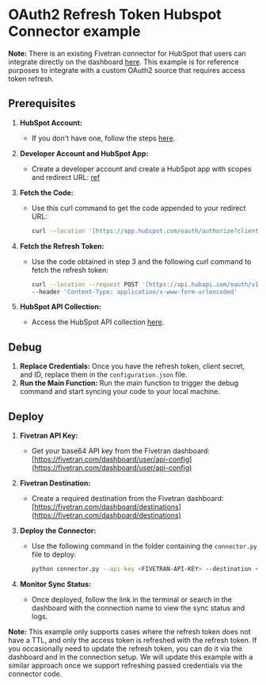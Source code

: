 # OAuth2 Refresh Token Hubspot Connector example

**Note:** There is an existing Fivetran connector for HubSpot that users can integrate directly on the dashboard [here](https://fivetran.com/docs/connectors/applications/hubspot#hubspot). This example is for reference purposes to integrate with a custom OAuth2 source that requires access token refresh.

## Prerequisites

1. **HubSpot Account:** 
   - If you don't have one, follow the steps [here](https://developers.hubspot.com/docs/guides/apps/public-apps/overview).

2. **Developer Account and HubSpot App:**
   - Create a developer account and create a HubSpot app with scopes and redirect URL: [ref](https://developers.hubspot.com/docs/reference/api/app-management/oauth)

3. **Fetch the Code:** 
   - Use this curl command to get the code appended to your redirect URL:

     ```bash
     curl --location '[https://app.hubspot.com/oauth/authorize?client_id=xxxxxx&scope=xxx&redirect_uri=xxxx](https://app.hubspot.com/oauth/authorize?client_id=xxxxxx&scope=xxx&redirect_uri=xxxx)'
     ```

4. **Fetch the Refresh Token:** 
   - Use the code obtained in step 3 and the following curl command to fetch the refresh token:

     ```bash
     curl --location --request POST '[https://api.hubapi.com/oauth/v1/token?grant_type=authorization_code&client_id=xxxxx&client_secret=xxxxxx&redirect_uri=xxxx&code=xxxx](https://api.hubapi.com/oauth/v1/token?grant_type=authorization_code&client_id=xxxxx&client_secret=xxxxxx&redirect_uri=xxxx&code=xxxx)' \
     --header 'Content-Type: application/x-www-form-urlencoded'
     ```

5. **HubSpot API Collection:** 
   - Access the HubSpot API collection [here](https://developers.hubspot.com/docs/reference/api/crm/objects).

## Debug

1. **Replace Credentials:** Once you have the refresh token, client secret, and ID, replace them in the `configuration.json` file.
2. **Run the Main Function:** Run the main function to trigger the debug command and start syncing your code to your local machine.

## Deploy

1. **Fivetran API Key:** 
   - Get your base64 API key from the Fivetran dashboard: [https://fivetran.com/dashboard/user/api-config](https://fivetran.com/dashboard/user/api-config)

2. **Fivetran Destination:** 
   - Create a required destination from the Fivetran dashboard: [https://fivetran.com/dashboard/destinations](https://fivetran.com/dashboard/destinations)

3. **Deploy the Connector:** 
   - Use the following command in the folder containing the `connector.py` file to deploy:

     ```bash
     python connector.py --api-key <FIVETRAN-API-KEY> --destination <DESTINATION-NAME> --connection <CONNECTION-NAME> --configuration configuration.json
     ```

4. **Monitor Sync Status:** 
   - Once deployed, follow the link in the terminal or search in the dashboard with the connection name to view the sync status and logs.

**Note:** This example only supports cases where the refresh token does not have a TTL, and only the access token is refreshed with the refresh token. If you occasionally need to update the refresh token, you can do it via the dashboard and in the connection setup. We will update this example with a similar approach once we support refreshing passed credentials via the connector code.